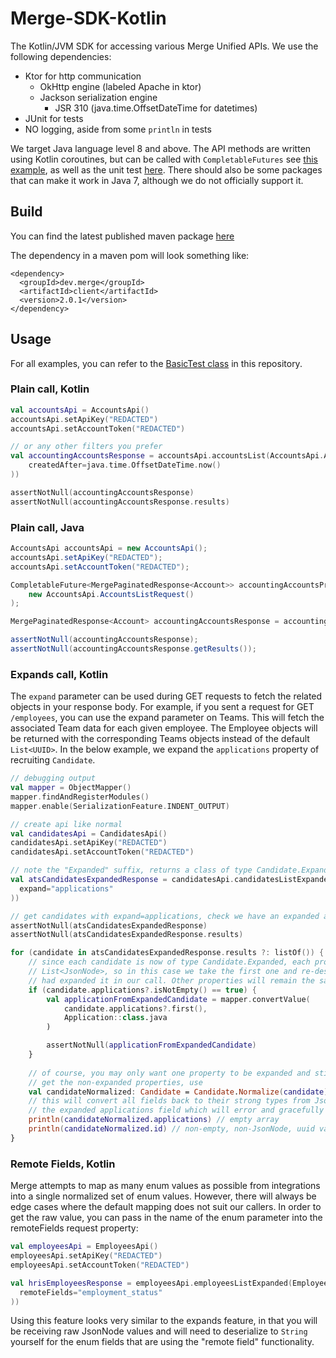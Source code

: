 # Merge-SDK-Kotlin

The Kotlin/JVM SDK for accessing various Merge Unified APIs. We use the following dependencies:

* Ktor for http communication
  * OkHttp engine (labeled Apache in ktor)
  * Jackson serialization engine
    * JSR 310 (java.time.OffsetDateTime for datetimes)
* JUnit for tests
* NO logging, aside from some `println` in tests

We target Java language level 8 and above. The API methods are written using Kotlin coroutines, but can be called with
`CompletableFutures` see [this example](https://stackoverflow.com/a/52887677), as well as the unit test 
[here](src/test/java/dev/merge/client/BasicJavaTest.java). There should also be some packages that can make it 
work in Java 7, although we do not officially support it.

## Build

You can find the latest published maven package [here](https://s01.oss.sonatype.org/#nexus-search;quick~dev.merge.client)

The dependency in a maven pom will look something like:

```
<dependency>
  <groupId>dev.merge</groupId>
  <artifactId>client</artifactId>
  <version>2.0.1</version>
</dependency>
```

## Usage

For all examples, you can refer to the [BasicTest class](src/test/kotlin/dev/merge/client/BasicTest.kt) in this
repository.

### Plain call, Kotlin

```kotlin
val accountsApi = AccountsApi()
accountsApi.setApiKey("REDACTED")
accountsApi.setAccountToken("REDACTED")

// or any other filters you prefer
val accountingAccountsResponse = accountsApi.accountsList(AccountsApi.AccountsListRequest(
    createdAfter=java.time.OffsetDateTime.now()
))

assertNotNull(accountingAccountsResponse)
assertNotNull(accountingAccountsResponse.results)
```

### Plain call, Java

```java
AccountsApi accountsApi = new AccountsApi();
accountsApi.setApiKey("REDACTED");
accountsApi.setAccountToken("REDACTED");

CompletableFuture<MergePaginatedResponse<Account>> accountingAccountsPromise = accountsApi.accountsListAsync(
    new AccountsApi.AccountsListRequest()
);

MergePaginatedResponse<Account> accountingAccountsResponse = accountingAccountsPromise.get();

assertNotNull(accountingAccountsResponse);
assertNotNull(accountingAccountsResponse.getResults());
```

### Expands call, Kotlin

The `expand` parameter can be used during GET requests to fetch the related objects in your response body. For example,
if you sent a request for GET `/employees`, you can use the expand parameter on Teams. This will fetch the associated
Team data for each given employee. The Employee objects will be returned with the corresponding Teams objects instead of
the default `List<UUID>`. In the below example, we expand the `applications` property of recruiting `Candidate`.

```kotlin
// debugging output
val mapper = ObjectMapper()
mapper.findAndRegisterModules()
mapper.enable(SerializationFeature.INDENT_OUTPUT)

// create api like normal
val candidatesApi = CandidatesApi()
candidatesApi.setApiKey("REDACTED")
candidatesApi.setAccountToken("REDACTED")

// note the "Expanded" suffix, returns a class of type Candidate.Expanded
val atsCandidatesExpandedResponse = candidatesApi.candidatesListExpanded(CandidatesApi.CandidatesListRequest(
  expand="applications"
))

// get candidates with expand=applications, check we have an expanded application sub object
assertNotNull(atsCandidatesExpandedResponse)
assertNotNull(atsCandidatesExpandedResponse.results)

for (candidate in atsCandidatesExpandedResponse.results ?: listOf()) {
    // since each candidate is now of type Candidate.Expanded, each property will be of type JsonNode or
    // List<JsonNode>, so in this case we take the first one and re-deserialize it again to type Application since we
    // had expanded it in our call. Other properties will remain the same.
    if (candidate.applications?.isNotEmpty() == true) {
        val applicationFromExpandedCandidate = mapper.convertValue(
            candidate.applications?.first(),
            Application::class.java
        )

        assertNotNull(applicationFromExpandedCandidate)
    }
  
    // of course, you may only want one property to be expanded and still have easy access to the other properties. To
    // get the non-expanded properties, use
    val candidateNormalized: Candidate = Candidate.Normalize(candidate)
    // this will convert all fields back to their strong types from JsonNode, if possible (it will even try to do so on
    // the expanded applications field which will error and gracefully continue to other properties)
    println(candidateNormalized.applications) // empty array
    println(candidateNormalized.id) // non-empty, non-JsonNode, uuid value
}
```

### Remote Fields, Kotlin

Merge attempts to map as many enum values as possible from integrations into a single normalized set of enum values.
However, there will always be edge cases where the default mapping does not suit our callers. In order to get the raw
value, you can pass in the name of the enum parameter into the remoteFields request property:

```kotlin
val employeesApi = EmployeesApi()
employeesApi.setApiKey("REDACTED")
employeesApi.setAccountToken("REDACTED")

val hrisEmployeesResponse = employeesApi.employeesListExpanded(EmployeesApi.EmployeesListRequest(
  remoteFields="employment_status"
))
```

Using this feature looks very similar to the expands feature, in that you will be receiving raw JsonNode values and will
need to deserialize to `String` yourself for the enum fields that are using the "remote field" functionality.

